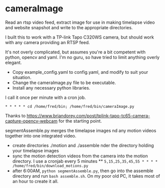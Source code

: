 # cameraImage
Read an rtsp video feed, extract image for use in making timelapse video and website snapshot and write to the appropriate directories.

I built this to work with a TP-link Tapo C320WS camera, but should work with any camera providing an RTSP feed.

It's not overly complicated, but assumes you're a bit competent with python, opencv and yaml. I'm no guru, so have tried to limit anything overly elegant.

* Copy example_config.yaml to config.yaml, and modify to suit your situation.
* Change the cameraImage.py file to be executable.
* Install any necessary python libraries.

I call it once per minute with a cron job.

`* * * * * cd /home/fred/bin; /home/fred/bin/cameraImage.py`

Thanks to https://www.briandorey.com/post/tplink-tapo-tc65-camera-capture-opencv-webcam for the starting point.

segmentAssemble.py merges the timelapse images nd any motion videos together into one integrated video. 
* create directories ./motion and ./assemble nder the directory holding your timelapse images
* sync the motion detection videos from the camera into the motion directory. I use a cronjab every 5 minutes
  ** `5,15,25,35,45,55 * * * * /home/fred/bin/download_motions.py`
* after 6:00AM, `python segmentAssemble.py`, then go into the assemble directory and run `bash assemble.sh`. On my poor old PC, it takes most of an hour to create it all.
